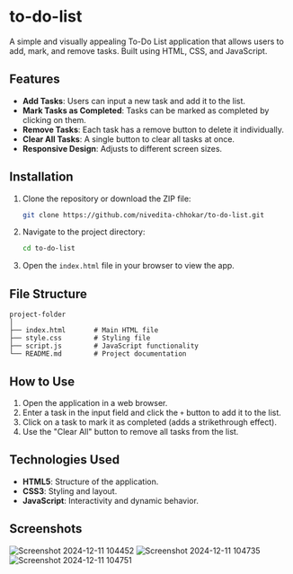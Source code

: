 # to-do-list

A simple and visually appealing To-Do List application that allows users to add, mark, and remove tasks. Built using HTML, CSS, and JavaScript.

## Features

- **Add Tasks**: Users can input a new task and add it to the list.
- **Mark Tasks as Completed**: Tasks can be marked as completed by clicking on them.
- **Remove Tasks**: Each task has a remove button to delete it individually.
- **Clear All Tasks**: A single button to clear all tasks at once.
- **Responsive Design**: Adjusts to different screen sizes.

## Installation

1. Clone the repository or download the ZIP file:
   ```bash
   git clone https://github.com/nivedita-chhokar/to-do-list.git
   ```

2. Navigate to the project directory:
   ```bash
   cd to-do-list
   ```

3. Open the `index.html` file in your browser to view the app.

## File Structure

```
project-folder
│
├── index.html       # Main HTML file
├── style.css        # Styling file
├── script.js        # JavaScript functionality
└── README.md        # Project documentation
```

## How to Use

1. Open the application in a web browser.
2. Enter a task in the input field and click the `+` button to add it to the list.
3. Click on a task to mark it as completed (adds a strikethrough effect).
4. Use the "Clear All" button to remove all tasks from the list.

## Technologies Used

- **HTML5**: Structure of the application.
- **CSS3**: Styling and layout.
- **JavaScript**: Interactivity and dynamic behavior.


## Screenshots
![Screenshot 2024-12-11 104452](https://github.com/user-attachments/assets/980caa7c-1f34-459f-826e-56b5d7b98181)
![Screenshot 2024-12-11 104735](https://github.com/user-attachments/assets/bd72ae24-1c2c-4e72-95c0-f189b443c949)
![Screenshot 2024-12-11 104751](https://github.com/user-attachments/assets/7c714433-5528-4bb1-97d7-4c6b9b34f931)




